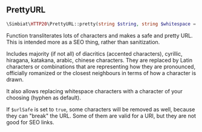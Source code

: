 ## PrettyURL

```php
\Simbiat\HTTP20\PrettyURL::pretty(string $string, string $whitespace = '-', bool $urlSafe = true);
```

Function transliterates lots of characters and makes a safe and pretty URL. This is intended more as a SEO thing, rather than sanitization.

Includes majority (if not all) of diacritics  (accented characters), cyrillic, hiragana, katakana, arabic, chinese characters. They are replaced by Latin characters or combinations that are representing how they are pronounced, officially romanized or the closest neighbours in terms of how a character is drawn.

It also allows replacing whitespace characters with a character of your choosing (hyphen as default).

If `$urlSafe` is set to `true`, some characters will be removed as well, because they can "break" the URL. Some of them are valid for a URI, but they are not good for SEO links.
